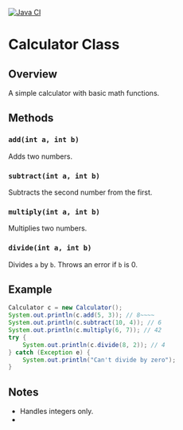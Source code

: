 [![Java CI](https://github.com/triki-hunter/Calculator/actions/workflows/ci.yml/badge.svg)](https://github.com/triki-hunter/Calculator/actions/workflows/ci.yml)
# Calculator Class

## Overview
A simple calculator with basic math functions.

## Methods

### `add(int a, int b)`
Adds two numbers.

### `subtract(int a, int b)`
Subtracts the second number from the first.

### `multiply(int a, int b)`
Multiplies two numbers.

### `divide(int a, int b)`
Divides `a` by `b`. Throws an error if `b` is 0.

## Example
```java
Calculator c = new Calculator();
System.out.println(c.add(5, 3)); // 8~~~~
System.out.println(c.subtract(10, 4)); // 6
System.out.println(c.multiply(6, 7)); // 42
try {
    System.out.println(c.divide(8, 2)); // 4
} catch (Exception e) {
    System.out.println("Can't divide by zero");
}
```

## Notes
- Handles integers only.
- 



